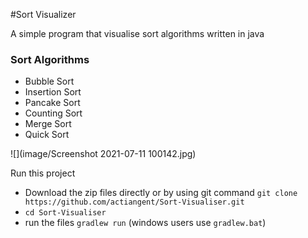 #Sort Visualizer

A simple program that visualise sort algorithms written in java

### Sort Algorithms

* Bubble Sort
* Insertion Sort 
* Pancake Sort
* Counting Sort
* Merge Sort 
* Quick Sort 

![](image/Screenshot 2021-07-11 100142.jpg)


Run this project

* Download the zip files directly or by using git command ``git clone https://github.com/actiangent/Sort-Visualiser.git``
* ``cd Sort-Visualiser``
* run the files ``gradlew run`` (windows users use ``gradlew.bat``)